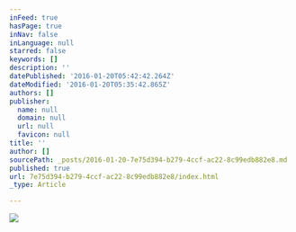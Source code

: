 ```yaml
---
inFeed: true
hasPage: true
inNav: false
inLanguage: null
starred: false
keywords: []
description: ''
datePublished: '2016-01-20T05:42:42.264Z'
dateModified: '2016-01-20T05:35:42.865Z'
authors: []
publisher:
  name: null
  domain: null
  url: null
  favicon: null
title: ''
author: []
sourcePath: _posts/2016-01-20-7e75d394-b279-4ccf-ac22-8c99edb882e8.md
published: true
url: 7e75d394-b279-4ccf-ac22-8c99edb882e8/index.html
_type: Article

---
```

![](https://the-grid-user-content.s3-us-west-2.amazonaws.com/5bc38fd8-308a-42ca-9df6-3e8b78d88d81.jpg)